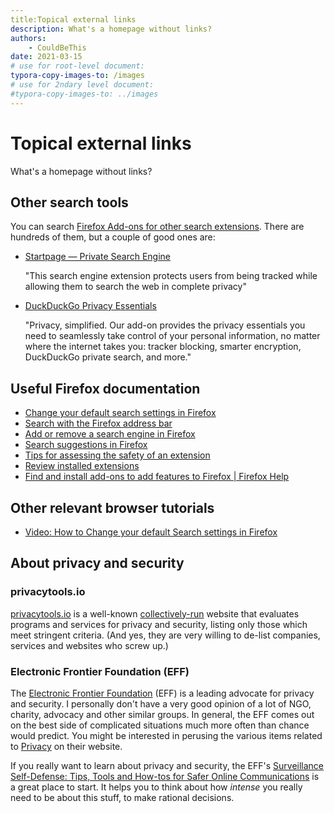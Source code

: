 ```yaml
---
title:Topical external links
description: What's a homepage without links?
authors:
	- CouldBeThis
date: 2021-03-15
# use for root-level document:
typora-copy-images-to: /images
# use for 2ndary level document:
#typora-copy-images-to: ../images
---
```


# Topical external links

What's a homepage without links?

## Other search tools

You can search [Firefox Add-ons for other search extensions](https://addons.mozilla.org/en-US/firefox/search/?category=search-tools&sort=recommended%2Cusers&type=extension). There are hundreds of them, but a couple of good ones are:

- [Startpage — Private Search Engine](https://addons.mozilla.org/en-US/firefox/addon/startpage-private-search/) 

  "This search engine extension protects users from being tracked while allowing them to search the web in complete privacy"

- [DuckDuckGo Privacy Essentials](https://addons.mozilla.org/en-US/firefox/addon/duckduckgo-for-firefox/)

  "Privacy, simplified. Our add-on provides the privacy essentials you need to  seamlessly take control of your personal information, no matter where  the internet takes you: tracker blocking, smarter encryption, DuckDuckGo private search, and more."

## Useful Firefox documentation

- [Change your default search settings in Firefox](https://support.mozilla.org/en-US/kb/change-your-default-search-settings-firefox)
- [Search with the Firefox address bar](https://support.mozilla.org/en-US/kb/search-firefox-address-bar)
- [Add or remove a search engine in Firefox](https://support.mozilla.org/en-US/kb/add-or-remove-search-engine-firefox)
- [Search suggestions in Firefox](https://support.mozilla.org/en-US/kb/search-suggestions-firefox)
- [Tips for assessing the safety of an extension](https://support.mozilla.org/en-US/kb/tips-assessing-safety-extension)
- [Review installed extensions](https://support.mozilla.org/en-US/kb/review-installed-extensions)
- [Find and install add-ons to add features to Firefox | Firefox Help](https://support.mozilla.org/en-US/kb/find-and-install-add-ons-add-features-to-firefox)

## Other relevant browser tutorials

- [Video: How to Change your default Search settings in Firefox](https://yewtu.be/watch?v=d4GCNP3_fvs)

## About privacy and security

### privacytools.io

[privacytools.io](https://www.privacytools.io//) is a well-known [collectively-run](https://www.privacytools.io/about/) website that evaluates programs and services for privacy and security, listing only those which meet stringent criteria. (And yes, they are very willing to de-list companies, services and websites who screw up.)

### Electronic Frontier Foundation (EFF)

The [Electronic Frontier Foundation](https://www.eff.org/about) (EFF) is a leading advocate for privacy and security. I personally don't have a very good opinion of a lot of NGO, charity, advocacy and other similar groups. In general, the EFF comes out on the best side of complicated situations much more often than chance would predict. You might be interested in perusing the various items related to [Privacy](https://www.eff.org/issues/privacy) on their website. 

If you really want to learn about privacy and security, the EFF's [Surveillance
Self-Defense:
Tips, Tools and How-tos for Safer Online Communications](https://ssd.eff.org/) is a great place to start. It helps you to think about how *intense* you really need to be about this stuff, to make rational decisions. 
